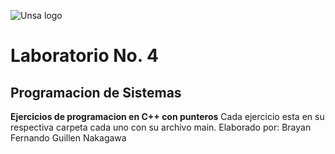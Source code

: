 ![Unsa logo](https://www.purdue.edu/discoverypark/arequipa-nexus/images/unsa.png)
# Laboratorio No. 4
## Programacion de Sistemas

**Ejercicios de programacion en C++ con punteros**
Cada ejercicio esta en su respectiva carpeta cada uno con su archivo main.
Elaborado por: Brayan Fernando Guillen Nakagawa